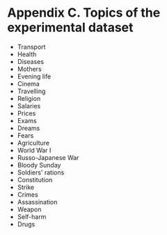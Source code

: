 # Appendix C. Topics of the experimental dataset

* Transport
* Health
* Diseases
* Mothers
* Evening life
* Cinema
* Travelling
* Religion
* Salaries
* Prices
* Exams
* Dreams
* Fears
* Agriculture
* World War I
* Russo-Japanese War
* Bloody Sunday
* Soldiers' rations
* Constitution
* Strike
* Crimes
* Assassination
* Weapon
* Self-harm
* Drugs
